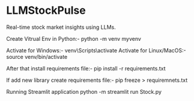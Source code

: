 # LLMStockPulse
Real-time stock market insights using LLMs.

Create Vitrual Env in Python:-
python -m venv myvenv

Activate for Windows:-
venv\Scripts\activate
Activate for Linux/MacOS:-
source venv/bin/activate 

After that install requirements file:-
pip install -r requirements.txt

If add new library create requirements file:-
pip freeze > requiremnets.txt

Running Streamlit application
python -m streamlit run Stock.py